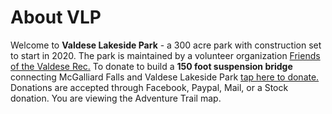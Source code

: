 # About VLP

Welcome to **Valdese Lakeside Park** - a 300 acre park with construction set to start in 2020. 
The park is maintained by a volunteer organization [Friends of the Valdese Rec.](http://friendsofthevaldeserec.org)
To donate to build a **150 foot suspension bridge** connecting McGalliard Falls and Valdese Lakeside Park [tap here to donate.](http://friendsofthevaldeserec.org/donate) Donations are accepted through Facebook, Paypal, Mail, or a Stock donation.
You are viewing the Adventure Trail map.
